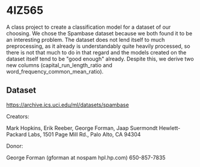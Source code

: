 # 4IZ565

A class project to create a classification model for a dataset of our choosing. We chose the Spambase dataset because we both found it to be an interesting problem. The dataset does not lend itself to much preprocessing, as it already is understandably quite heavily processed, so there is not that much to do in that regard and the models created on the dataset itself tend to be "good enough" already. Despite this, we derive two new columns (capital_run_length_ratio and word_frequency_common_mean_ratio).

## Dataset
https://archive.ics.uci.edu/ml/datasets/spambase

Creators:

Mark Hopkins, Erik Reeber, George Forman, Jaap Suermondt
Hewlett-Packard Labs, 1501 Page Mill Rd., Palo Alto, CA 94304

Donor:

George Forman (gforman at nospam hpl.hp.com) 650-857-7835